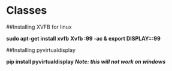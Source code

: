 # Classes

##Installing XVFB for linux

**sudo apt-get install xvfb**
**Xvfb :99 -ac & export DISPLAY=:99**

##Installing pyvirtualdisplay

**pip install pyvirtualdisplay**
***Note: this will not work on windows***
